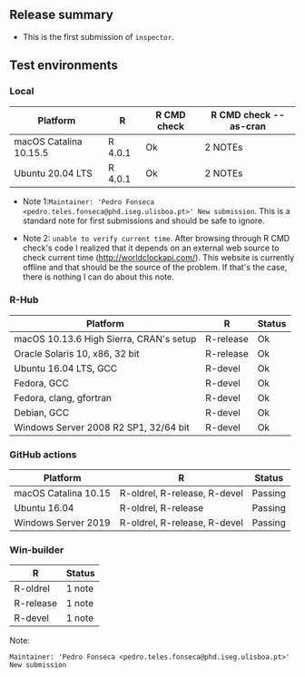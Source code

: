 
## Release summary

* This is the first submission of `inspector`.

## Test environments

### Local 

| Platform               | R        | R CMD check | R CMD check --as-cran |
| -----                  | -----    | -----       | -----                 |
| macOS Catalina 10.15.5 | R 4.0.1  | Ok          | 2 NOTEs               |
| Ubuntu 20.04 LTS       | R 4.0.1  | Ok          | 2 NOTEs               |

* Note 1:`Maintainer: 'Pedro Fonseca <pedro.teles.fonseca@phd.iseg.ulisboa.pt>'
New submission`. This is a standard note for first submissions and should be safe to ignore.

* Note 2: `unable to verify current time`. After browsing through R CMD check's code I realized that it depends on an external web source to check current time (http://worldclockapi.com/). This website is currently offline and that should be the source of the problem. If that's the case, there is nothing I can do about this note. 

### R-Hub

| Platform                                | R         | Status |
| -----                                   | -----     | -----  |
| macOS 10.13.6 High Sierra, CRAN's setup | R-release | Ok     |
| Oracle Solaris 10, x86, 32 bit          | R-release | Ok     |
| Ubuntu 16.04 LTS, GCC                   | R-devel   | Ok     |
| Fedora, GCC                             | R-devel   | Ok     |
| Fedora, clang, gfortran                 | R-devel   | Ok     |
| Debian, GCC                             | R-devel   | Ok     |
| Windows Server 2008 R2 SP1, 32/64 bit   | R-devel   | Ok     |

### GitHub actions

| Platform             | R                             | Status  |
| -----                | -----                         | -----   |
| macOS Catalina 10.15 | R-oldrel, R-release, R-devel  | Passing |
| Ubuntu 16.04         | R-oldrel, R-release           | Passing |
| Windows Server 2019  | R-oldrel, R-release, R-devel  | Passing |

### Win-builder

| R          | Status |
| -----      | -----  |
| R-oldrel   | 1 note |
| R-release  | 1 note |
| R-devel    | 1 note |

Note:

```
Maintainer: 'Pedro Fonseca <pedro.teles.fonseca@phd.iseg.ulisboa.pt>'
New submission
```

